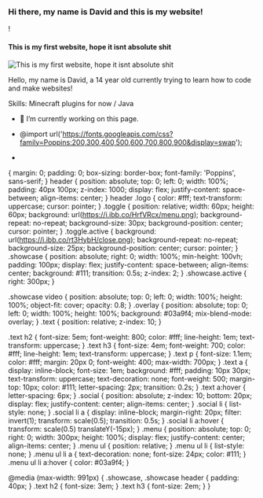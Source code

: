 ### Hi there, my name is David and this is my website!
!
#### This is my first website, hope it isnt absolute shit
![This is my first website, hope it isnt absolute shit](https://arturssmirnovs.github.io/github-profile-readme-generator/images/banner.png)

Hello, my name is David, a 14 year old currently trying to learn how to code and make websites!

Skills: Minecraft plugins for now / Java

- 🔭 I’m currently working on this page. 


- @import url('https://fonts.googleapis.com/css?family=Poppins:200,300,400,500,600,700,800,900&display=swap');
*
{
  margin: 0;
  padding: 0;
  box-sizing: border-box;
  font-family: 'Poppins', sans-serif;
}
header
{
  position: absolute;
  top: 0;
  left: 0;
  width: 100%;
  padding: 40px 100px;
  z-index: 1000;
  display: flex;
  justify-content: space-between;
  align-items: center;
}
header .logo
{
  color: #fff;
  text-transform: uppercase;
  cursor: pointer;
}
.toggle
{
  position: relative;
  width: 60px;
  height: 60px;
  background: url(https://i.ibb.co/HrfVRcx/menu.png);
  background-repeat: no-repeat;
  background-size: 30px;
  background-position: center;
  cursor: pointer;
}
.toggle.active
{
  background: url(https://i.ibb.co/rt3HybH/close.png);
  background-repeat: no-repeat;
  background-size: 25px;
  background-position: center;
  cursor: pointer;
}
.showcase
{
  position: absolute;
  right: 0;
  width: 100%;
  min-height: 100vh;
  padding: 100px;
  display: flex;
  justify-content: space-between;
  align-items: center;
  background: #111;
  transition: 0.5s;
  z-index: 2;
}
.showcase.active
{
  right: 300px;
}

.showcase video
{
  position: absolute;
  top: 0;
  left: 0;
  width: 100%;
  height: 100%;
  object-fit: cover;
  opacity: 0.8;
}
.overlay
{
  position: absolute;
  top: 0;
  left: 0;
  width: 100%;
  height: 100%;
  background: #03a9f4;
  mix-blend-mode: overlay;
}
.text
{
  position: relative;
  z-index: 10;
}

.text h2
{
  font-size: 5em;
  font-weight: 800;
  color: #fff;
  line-height: 1em;
  text-transform: uppercase;
}
.text h3
{
  font-size: 4em;
  font-weight: 700;
  color: #fff;
  line-height: 1em;
  text-transform: uppercase;
}
.text p
{
  font-size: 1.1em;
  color: #fff;
  margin: 20px 0;
  font-weight: 400;
  max-width: 700px;
}
.text a
{
  display: inline-block;
  font-size: 1em;
  background: #fff;
  padding: 10px 30px;
  text-transform: uppercase;
  text-decoration: none;
  font-weight: 500;
  margin-top: 10px;
  color: #111;
  letter-spacing: 2px;
  transition: 0.2s;
}
.text a:hover
{
  letter-spacing: 6px;
}
.social
{
  position: absolute;
  z-index: 10;
  bottom: 20px;
  display: flex;
  justify-content: center;
  align-items: center;
}
.social li
{
  list-style: none;
}
.social li a
{
  display: inline-block;
  margin-right: 20px;
  filter: invert(1);
  transform: scale(0.5);
  transition: 0.5s;
}
.social li a:hover
{
  transform: scale(0.5) translateY(-15px);
}
.menu
{
  position: absolute;
  top: 0;
  right: 0;
  width: 300px;
  height: 100%;
  display: flex;
  justify-content: center;
  align-items: center;
}
.menu ul
{
  position: relative;
}
.menu ul li
{
  list-style: none;
}
.menu ul li a
{
  text-decoration: none;
  font-size: 24px;
  color: #111;
}
.menu ul li a:hover
{
  color: #03a9f4; 
}

@media (max-width: 991px)
{
  .showcase,
  .showcase header
  {
    padding: 40px;
  }
  .text h2
  {
    font-size: 3em;
  }
  .text h3
  {
    font-size: 2em;
  }
}




